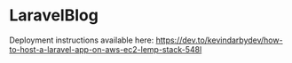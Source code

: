 # LaravelBlog

Deployment instructions available here: https://dev.to/kevindarbydev/how-to-host-a-laravel-app-on-aws-ec2-lemp-stack-548l

